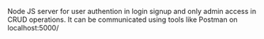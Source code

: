 Node JS server for user authention in login signup and only admin access in CRUD operations.
It can be communicated using tools like Postman on localhost:5000/
